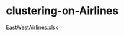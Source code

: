 # clustering-on-Airlines
[EastWestAirlines.xlsx](https://github.com/dipak3031/clustering-on-Airlines/files/10279715/EastWestAirlines.xlsx)

